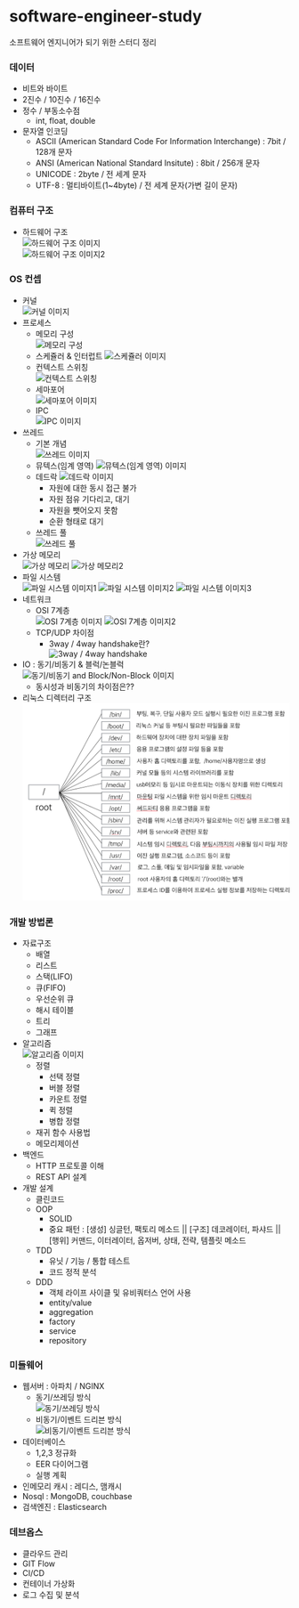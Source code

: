 # software-engineer-study
소프트웨어 엔지니어가 되기 위한 스터디 정리 

### 데이터
* 비트와 바이트
* 2진수 / 10진수 / 16진수
* 정수 / 부동소수점
  - int, float, double
* 문자열 인코딩
  - ASCII (American Standard Code For Information Interchange) : 7bit / 128개 문자
  - ANSI (American National Standard Insitute) : 8bit / 256개 문자
  - UNICODE : 2byte / 전 세계 문자
  - UTF-8 : 멀티바이트(1~4byte) / 전 세계 문자(가변 길이 문자)
  
### 컴퓨터 구조
* 하드웨어 구조    
![하드웨어 구조 이미지](https://t1.daumcdn.net/cfile/tistory/1847673B4DC0E57C18)   
![하드웨어 구조 이미지2](https://t1.daumcdn.net/cfile/tistory/263A504B560486D324)
   
### OS 컨셉
* 커널   
![커널 이미지](https://t1.daumcdn.net/cfile/tistory/22642A4D56C3D67811)
* 프로세스
  - 메모리 구성   
  ![메모리 구성](https://rookieboxsite.files.wordpress.com/2017/10/c_memmap_exam_vs.png?w=648)
  - 스케쥴러 & 인터럽트
  ![스케쥴러 이미지](https://wkdtjsgur100.github.io/images/posts/process-status.png)
  - 컨텍스트 스위칭   
  ![컨텍스트 스위칭](https://img1.daumcdn.net/thumb/R1280x0/?scode=mtistory2&fname=http%3A%2F%2Fcfile28.uf.tistory.com%2Fimage%2F9924B24F5BB1BAD912D938)
  - 세마포어   
  ![세마포어 이미지](https://t1.daumcdn.net/cfile/tistory/231BDE45594D0B552E)
  - IPC   
  ![IPC 이미지](https://t1.daumcdn.net/cfile/tistory/99B096385C4C756932)
* 쓰레드
  - 기본 개념   
  ![쓰레드 이미지](https://t1.daumcdn.net/cfile/tistory/99195A495BA7B8EE08)
  - 뮤텍스(임계 영역)
  ![뮤텍스(임계 영역) 이미지](https://prepinsta.com/wp-content/uploads/2019/01/Mutex-Vs-Semaphore-1-1024x429.png)
  - 데드락
  ![데드락 이미지](https://cdn.crunchify.com/wp-content/uploads/2013/07/Java-Thread-Lock-Example-by-Crunchify.jpg)
    + 자원에 대한 동시 접근 불가
    + 자원 점유 기다리고, 대기
    + 자원을 뺏어오지 못함
    + 순환 형태로 대기
  - 쓰레드 풀   
  ![쓰레드 풀](https://t1.daumcdn.net/cfile/tistory/231B374B595F67F43A)
* 가상 메모리   
![가상 메모리](https://mblogthumb-phinf.pstatic.net/20160606_142/yeop9657_1465204023522CTEsY_PNG/%B1%D7%B8%B28.png?type=w2)
![가상 메모리2](https://mblogthumb-phinf.pstatic.net/20160606_24/yeop9657_1465204024106gSiyI_PNG/%B1%D7%B8%B29.png?type=w2)
* 파일 시스템   
![파일 시스템 이미지1](https://t1.daumcdn.net/cfile/tistory/214BAE4956AF0B0E01)
![파일 시스템 이미지2](https://t1.daumcdn.net/cfile/tistory/2468C83E56AF0ED719)
![파일 시스템 이미지3](https://kouzie.github.io/assets/OS/OS_12_8.png)
* 네트워크
  - OSI 7계층   
  ![OSI 7계층 이미지](https://t1.daumcdn.net/thumb/R1280x0/?fname=http://t1.daumcdn.net/brunch/service/user/axm/image/yWBiLryz1rFYUXYzRVdt_Hkf6e8.jpg)
  ![OSI 7계층 이미지2](http://faq.hostway.co.kr/files/attach/images/784/434/001/679c0026b17573f5f0ba7edcafe8ad20.jpg)
  - TCP/UDP 차이점
    + 3way / 4way handshake란?   
    ![3way / 4way handshake](https://t1.daumcdn.net/thumb/R1280x0/?fname=http://t1.daumcdn.net/brunch/service/user/axm/image/E4Uz7Z-hIpzKBZ69YQcPDL6g0Lw.jpg)
* IO : 동기/비동기 & 블럭/논블럭   
![동기/비동기 and Block/Non-Block 이미지](https://i.imgur.com/oPYfrZl.png)
  - 동시성과 비동기의 차이점은??
* 리눅스 디렉터리 구조   
![리눅스 디렉터리 구조](https://raw.githubusercontent.com/lee-seul/lee-seul.github.com/master/static/img/_posts/linux_directory_structure.png)

### 개발 방법론
* 자료구조
  - 배열
  - 리스트
  - 스택(LIFO)
  - 큐(FIFO)
  - 우선순위 큐
  - 해시 테이블
  - 트리
  - 그래프
* 알고리즘   
  ![알고리즘 이미지](https://i.imgur.com/EPdDmwQ.jpg)
  - 정렬
    + 선택 정렬
    + 버블 정렬
    + 카운트 정렬
    + 퀵 정렬
    + 병합 정렬
  - 재귀 함수 사용법
  - 메모리제이션
* 백엔드
  - HTTP 프로토콜 이해
  - REST API 설계
* 개발 설계
  - 클린코드
  - OOP
    + SOLID
    + 중요 패턴 : [생성] 싱글턴, 팩토리 메소드 || [구조] 데코레이터, 파샤드 || [행위] 커맨드, 이터레이터, 옵저버, 상태, 전략, 템플릿 메소드
  - TDD
    + 유닛 / 기능 / 통합 테스트
    + 코드 정적 분석
  - DDD
    + 객체 라이프 사이클 및 유비쿼터스 언어 사용
    + entity/value
    + aggregation
    + factory
    + service
    + repository
 
### 미들웨어
* 웹서버 : 아파치 / NGINX
  - 동기/쓰레딩 방식   
  ![동기/쓰레딩 방식](https://mblogthumb-phinf.pstatic.net/MjAxNzAzMjZfMTI2/MDAxNDkwNDk1NjMxNzU4.wrfzv-j7_pzF4GorDTt52dZPzLcUPwnu6JJkgvD53r0g.2xqzw_4Z557pZPaKMbg5pCF3CfvyQtpBqnZrA1p9qjYg.GIF.jhc9639/mighttpd_e01.gif.gif?type=w800)
  - 비동기/이벤트 드리븐 방식   
  ![비동기/이벤트 드리븐 방식](https://mblogthumb-phinf.pstatic.net/MjAxNzAzMjZfMTM3/MDAxNDkwNDk1NjMxNzgy.OHZ33nerX_6Hc92Mg_xjr51acwwi1P_mq3SIl7Cuhisg.niRsQQVM5CwGpXKcdOxl3bkNsmfBkqGV1ajcBpV6CvQg.GIF.jhc9639/mighttpd_e02.gif.gif?type=w800)
* 데이터베이스
  - 1,2,3 정규화  
  - EER 다이어그램
  - 실행 계획
* 인메모리 캐시 : 레디스, 맴캐시
* Nosql : MongoDB, couchbase
* 검색엔진 : Elasticsearch

### 데브옵스
* 클라우드 관리
* GIT Flow
* CI/CD
* 컨테이너 가상화
* 로그 수집 및 분석
